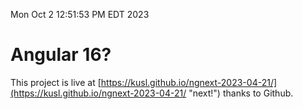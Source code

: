 Mon Oct  2 12:51:53 PM EDT 2023

# Angular 16?


This project is live at [https://kusl.github.io/ngnext-2023-04-21/](https://kusl.github.io/ngnext-2023-04-21/ "next!") thanks to Github.

```bash
